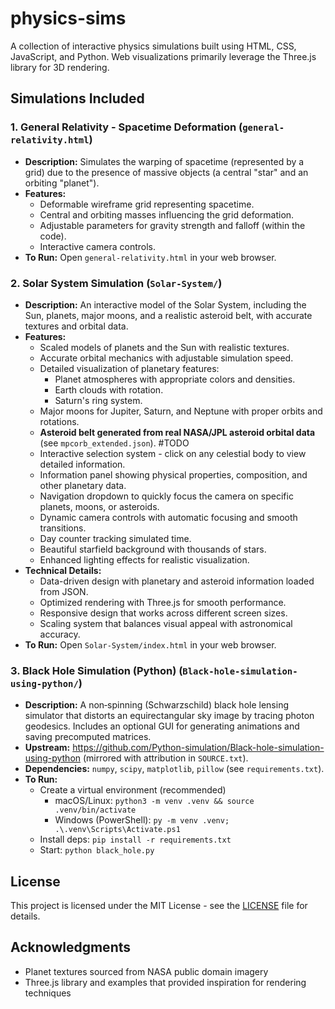 # physics-sims

A collection of interactive physics simulations built using HTML, CSS, JavaScript, and Python. Web visualizations primarily leverage the Three.js library for 3D rendering.

## Simulations Included

### 1. General Relativity - Spacetime Deformation (`general-relativity.html`)

* **Description:** Simulates the warping of spacetime (represented by a grid) due to the presence of massive objects (a central "star" and an orbiting "planet").
* **Features:**
  * Deformable wireframe grid representing spacetime.
  * Central and orbiting masses influencing the grid deformation.
  * Adjustable parameters for gravity strength and falloff (within the code).
  * Interactive camera controls.
* **To Run:** Open `general-relativity.html` in your web browser.

### 2. Solar System Simulation (`Solar-System/`)

* **Description:** An interactive model of the Solar System, including the Sun, planets, major moons, and a realistic asteroid belt, with accurate textures and orbital data.
* **Features:**
  * Scaled models of planets and the Sun with realistic textures.
  * Accurate orbital mechanics with adjustable simulation speed.
  * Detailed visualization of planetary features:
    * Planet atmospheres with appropriate colors and densities.
    * Earth clouds with rotation.
    * Saturn's ring system.
  * Major moons for Jupiter, Saturn, and Neptune with proper orbits and rotations.
  * **Asteroid belt generated from real NASA/JPL asteroid orbital data** (see `mpcorb_extended.json`). #TODO
  * Interactive selection system - click on any celestial body to view detailed information.
  * Information panel showing physical properties, composition, and other planetary data.
  * Navigation dropdown to quickly focus the camera on specific planets, moons, or asteroids.
  * Dynamic camera controls with automatic focusing and smooth transitions.
  * Day counter tracking simulated time.
  * Beautiful starfield background with thousands of stars.
  * Enhanced lighting effects for realistic visualization.
* **Technical Details:**
  * Data-driven design with planetary and asteroid information loaded from JSON.
  * Optimized rendering with Three.js for smooth performance.
  * Responsive design that works across different screen sizes.
  * Scaling system that balances visual appeal with astronomical accuracy.
* **To Run:** Open `Solar-System/index.html` in your web browser.

### 3. Black Hole Simulation (Python) (`Black-hole-simulation-using-python/`)

* **Description:** A non‑spinning (Schwarzschild) black hole lensing simulator that distorts an equirectangular sky image by tracing photon geodesics. Includes an optional GUI for generating animations and saving precomputed matrices.
* **Upstream:** https://github.com/Python-simulation/Black-hole-simulation-using-python (mirrored with attribution in `SOURCE.txt`).
* **Dependencies:** `numpy`, `scipy`, `matplotlib`, `pillow` (see `requirements.txt`).
* **To Run:**
  - Create a virtual environment (recommended)
    - macOS/Linux: `python3 -m venv .venv && source .venv/bin/activate`
    - Windows (PowerShell): `py -m venv .venv; .\.venv\Scripts\Activate.ps1`
  - Install deps: `pip install -r requirements.txt`
  - Start: `python black_hole.py`

## License

This project is licensed under the MIT License - see the [LICENSE](LICENSE) file for details.

## Acknowledgments

* Planet textures sourced from NASA public domain imagery
* Three.js library and examples that provided inspiration for rendering techniques
